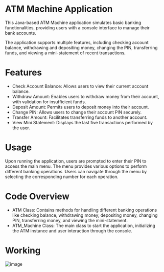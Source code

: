 # ATM Machine Application
This Java-based ATM Machine application simulates basic banking functionalities, 
providing users with a console interface to manage their bank accounts. 

The application supports multiple features, including checking account balance, withdrawing and depositing money, changing the PIN, transferring funds, and viewing a mini-statement of recent transactions.

# Features
- Check Account Balance: Allows users to view their current account balance.
- Withdraw Amount: Enables users to withdraw money from their account, with validation for insufficient funds.
- Deposit Amount: Permits users to deposit money into their account.
- Change PIN: Allows users to change their account PIN securely.
- Transfer Amount: Facilitates transferring funds to another account.
- View Mini Statement: Displays the last five transactions performed by the user.

# Usage
Upon running the application, users are prompted to enter their PIN to access the main menu.
The menu provides various options to perform different banking operations. Users can navigate through the menu by selecting the corresponding number for each operation.

# Code Overview
- ATM Class: Contains methods for handling different banking operations like checking balance, withdrawing money, depositing money, changing PIN, transferring money, and viewing the mini-statement.
- ATM_Machine Class: The main class to start the application, initializing the ATM instance and user interaction through the console.

# Working
![image](https://github.com/aslams2020/ATM-Machine-Application/assets/131389695/701f43a9-a689-4b8d-b45c-da1789f139f4)
